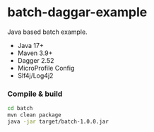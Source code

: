# batch-daggar-example

Java based batch example.

* Java 17+
* Maven 3.9+
* Dagger 2.52
* MicroProfile Config
* Slf4j/Log4j2

### Compile & build

```sh
cd batch
mvn clean package
java -jar target/batch-1.0.0.jar
```
